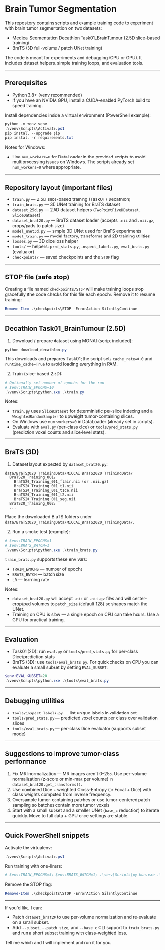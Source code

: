 # Brain Tumor Segmentation

This repository contains scripts and example training code to experiment with brain tumor segmentation on two datasets:

- Medical Segmentation Decathlon Task01_BrainTumour (2.5D slice-based training)
- BraTS (3D full-volume / patch UNet training)

The code is meant for experiments and debugging (CPU or GPU). It includes dataset helpers, simple training loops, and evaluation tools.

---

## Prerequisites

- Python 3.8+ (venv recommended)
- If you have an NVIDIA GPU, install a CUDA-enabled PyTorch build to speed training.

Install dependencies inside a virtual environment (PowerShell example):

```powershell
python -m venv venv
.\venv\Scripts\Activate.ps1
pip install --upgrade pip
pip install -r requirements.txt
```

Notes for Windows:
- Use `num_workers=0` for DataLoader in the provided scripts to avoid multiprocessing issues on Windows. The scripts already set `num_workers=0` where appropriate.

---

## Repository layout (important files)

- `train.py` — 2.5D slice-based training (Task01 / Decathlon)
- `train_brats.py` — 3D UNet training for BraTS dataset
- `dataset_25d.py` — 2.5D dataset helpers (`TwoPointFiveDDataset`, `SliceDataset`)
- `dataset_brat20.py` — BraTS dataset loader (accepts `.nii` and `.nii.gz`, crops/pads to patch size)
- `model_unet3d.py` — simple 3D UNet used for BraTS experiments
- `model_train.py` — model factory, transforms and 2D training utilities
- `losses.py` — 3D dice loss helper
- `tools/` — helpers: `pred_stats.py`, `inspect_labels.py`, `eval_brats.py` (evaluator)
- `checkpoints/` — saved checkpoints and the `STOP` flag

---

## STOP file (safe stop)

Creating a file named `checkpoints/STOP` will make training loops stop gracefully (the code checks for this file each epoch). Remove it to resume training:

```powershell
Remove-Item .\checkpoints\STOP -ErrorAction SilentlyContinue
```

---

## Decathlon Task01_BrainTumour (2.5D)

1) Download / prepare dataset using MONAI (script included):

```powershell
python download_decathlon.py
```

This downloads and prepares Task01; the script sets `cache_rate=0.0` and `runtime_cache=True` to avoid loading everything in RAM.

2) Train (slice-based 2.5D):

```powershell
# Optionally set number of epochs for the run
# $env:TRAIN_EPOCHS=10
.\venv\Scripts\python.exe .\train.py
```

Notes:
- `train.py` uses `SliceDataset` for deterministic per-slice indexing and a `WeightedRandomSampler` to upweight tumor-containing slices.
- On Windows use `num_workers=0` in DataLoader (already set in scripts).
- Evaluate with `eval.py` (per-class dice) or `tools/pred_stats.py` (prediction voxel counts and slice-level stats).

---

## BraTS (3D)

1) Dataset layout expected by `dataset_brat20.py`:

```
data/BraTS2020_TrainingData/MICCAI_BraTS2020_TrainingData/
  BraTS20_Training_001/
    BraTS20_Training_001_flair.nii (or .nii.gz)
    BraTS20_Training_001_t1.nii
    BraTS20_Training_001_t1ce.nii
    BraTS20_Training_001_t2.nii
    BraTS20_Training_001_seg.nii
  BraTS20_Training_002/
  ...
```

Place the downloaded BraTS folders under `data/BraTS2020_TrainingData/MICCAI_BraTS2020_TrainingData/`.

2) Run a smoke test (example):

```powershell
# $env:TRAIN_EPOCHS=1
# $env:BRATS_BATCH=1
.\venv\Scripts\python.exe .\train_brats.py
```

`train_brats.py` supports these env vars:
- `TRAIN_EPOCHS` — number of epochs
- `BRATS_BATCH` — batch size
- `LR` — learning rate

Notes:
- `dataset_brat20.py` will accept `.nii` or `.nii.gz` files and will center-crop/pad volumes to `patch_size` (default 128) so shapes match the UNet.
- Training on CPU is slow — a single epoch on CPU can take hours. Use a GPU for practical training.

---

## Evaluation

- Task01 (2D): run `eval.py` or `tools/pred_stats.py` for per-class Dice/prediction stats.
- BraTS (3D): use `tools/eval_brats.py`. For quick checks on CPU you can evaluate a small subset by setting `EVAL_SUBSET`:

```powershell
$env:EVAL_SUBSET=20
.\venv\Scripts\python.exe .\tools\eval_brats.py
```

---

## Debugging utilities

- `tools/inspect_labels.py` — list unique labels in validation set
- `tools/pred_stats.py` — predicted voxel counts per class over validation slices
- `tools/eval_brats.py` — per-class Dice evaluator (supports subset mode)

---

## Suggestions to improve tumor-class performance

1. Fix MRI normalization — MR images aren't 0–255. Use per-volume normalization (z-score or min-max per volume) in `dataset_brat20.get_transforms()`.
2. Use combined Dice + weighted Cross-Entropy (or Focal + Dice) with class weights computed from inverse frequency.
3. Oversample tumor-containing patches or use tumor-centered patch sampling so batches contain more tumor voxels.
4. Start with a small subset and a smaller UNet (`base_c` reduction) to iterate quickly. Move to full data + GPU once settings are stable.

---

## Quick PowerShell snippets

Activate the virtualenv:

```powershell
.\venv\Scripts\Activate.ps1
```

Run training with one-liners:

```powershell
# $env:TRAIN_EPOCHS=5; $env:BRATS_BATCH=1; .\venv\Scripts\python.exe .\train_brats.py
```

Remove the STOP flag:

```powershell
Remove-Item .\checkpoints\STOP -ErrorAction SilentlyContinue
```

---

If you'd like, I can:

- Patch `dataset_brat20` to use per-volume normalization and re-evaluate on a small subset.
- Add `--subset`, `--patch_size`, and `--base_c` CLI support to `train_brats.py` and run a short subset training with class-weighted loss.

Tell me which and I will implement and run it for you.
